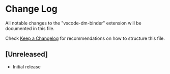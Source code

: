 # Change Log
All notable changes to the "vscode-dm-binder" extension will be documented in this file.

Check [Keep a Changelog](http://keepachangelog.com/) for recommendations on how to structure this file.

## [Unreleased]
- Initial release